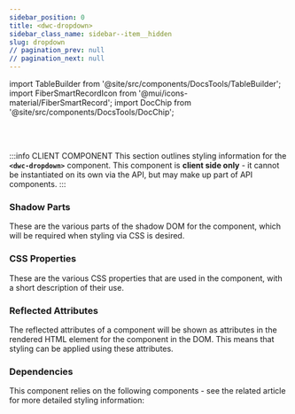 ```yaml
---
sidebar_position: 0
title: <dwc-dropdown>
sidebar_class_name: sidebar--item__hidden
slug: dropdown
// pagination_prev: null
// pagination_next: null
---
```


import TableBuilder from '@site/src/components/DocsTools/TableBuilder';
import FiberSmartRecordIcon from '@mui/icons-material/FiberSmartRecord';
import DocChip from '@site/src/components/DocsTools/DocChip';

<DocChip tooltipText="This component will render with a shadow DOM, an API built into the browser that facilitates encapsulation." label="Shadow" target="_blank" clickable={false} iconName='shadow' />

<br />
<br />

:::info CLIENT COMPONENT
This section outlines styling information for the **`<dwc-dropdown>`** component. This component is **client side only** - it cannot be instantiated on its own via the API, but may make up part of API components.
:::

### Shadow Parts
These are the various parts of the shadow DOM for the component, which will be required when styling via CSS is desired.
<TableBuilder tag='dwc-dropdown' table="parts"/>

### CSS Properties

  These are the various CSS properties that are used in the component, with a short description of their use.
  
  <TableBuilder tag='dwc-dropdown' table="properties"/>

### Reflected Attributes

  The reflected attributes of a component will be shown as attributes in the rendered HTML element for the component in the DOM. This means that styling can be applied using these attributes.
  
  <TableBuilder tag='dwc-dropdown' table="reflects"/>

### Dependencies

  This component relies on the following components - see the related article for more detailed styling information:
  
  <TableBuilder tag='dwc-dropdown' table="dependencies"/>
